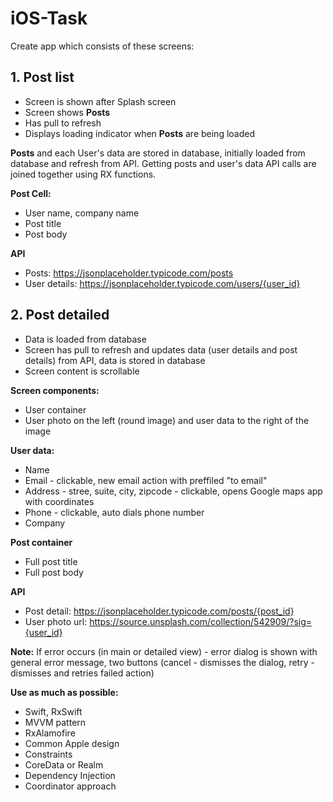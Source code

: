 # iOS-Task

Create app which consists of these screens:

## 1. Post list
 - Screen is shown after Splash screen
 - Screen shows **Posts**
 - Has pull to refresh
 - Displays loading indicator when **Posts** are being loaded

**Posts** and each User's data are stored in database, initially loaded from database and refresh from API.
Getting posts and user's data API calls are joined together using RX functions.

**Post Cell:**
 - User name, company name
 - Post title
 - Post body

**API**
 - Posts: https://jsonplaceholder.typicode.com/posts
 - User details: https://jsonplaceholder.typicode.com/users/{user_id}

 
 
## 2. Post detailed
 - Data is loaded from database
 - Screen has pull to refresh and updates data (user details and post details) from API, data is stored in database
 - Screen content is scrollable
 
**Screen components:**
 - User container
 - User photo on the left (round image) and user data to the right of the image
 
**User data:**
  - Name
  - Email - clickable, new email action with preffiled "to email"
  - Address - stree, suite, city, zipcode - clickable, opens Google maps app with coordinates
  - Phone - clickable, auto dials phone number
  - Company
  
**Post container**
 - Full post title
 - Full post body
 
**API**
 - Post detail: https://jsonplaceholder.typicode.com/posts/{post_id}
 - User photo url: https://source.unsplash.com/collection/542909/?sig={user_id}

 
**Note:** If error occurs (in main or detailed view) - error dialog is shown with general error message, two buttons (cancel - dismisses the dialog, retry - dismisses and retries failed action)


**Use as much as possible:**
 - Swift, RxSwift
 - MVVM pattern
 - RxAlamofire
 - Common Apple design
 - Constraints
 - CoreData or Realm
 - Dependency Injection
 - Coordinator approach
 


 

